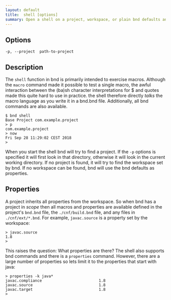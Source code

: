 ```yaml
---
layout: default
title:  shell [options]
summary: Open a shell on a project, workspace, or plain bnd defaults and exercise commands and macros 
---
```


## Options

    -p, --project  path-to-project

## Description

The `shell` function in bnd is primarily intended to exercise macros. Although the `macro` command made it possible to test a single macro, the awful interaction between the (ba)sh character interpretations for $ and quotes made this quite hard to use in practice. the shell therefore directly _talks_ the macro language as you write it in a bnd.bnd file. Additionally, all bnd commands are also available.

    $ bnd shell
    Base Project com.example.project
    > p
    com.example.project
    > now
    Fri Sep 28 11:29:02 CEST 2018
    >

When you start the shell bnd will try to find a project. If the `-p` options is specified it will first look in that directory, otherwise it will look in the current working directory. If no project is found, it will try to find the workspace set by bnd. If no workspace can be found, bnd will use the bnd defaults as properties.

## Properties

A project inherits all properties from the workspace. So when bnd has a project in _scope_ then all macros and properties are available defined in the project's `bnd.bnd` file, the `./cnf/build.bnd` file, and any files in `./cnf/ext/*.bnd`. For example, `javac.source` is a property set by the workspace:

    > javac.source
    1.8
    >

This raises the question: What properties are there? The shell also supports bnd commands and there is a `properties` command. However, there are a large number of properties so lets limit it to the properties that start with java:

    > properties -k java*
    javac.compliance                         1.8
    javac.source                             1.8
    javac.target                             1.8
    >


 
